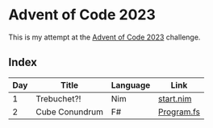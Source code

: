 # Advent of Code 2023

This is my attempt at the [Advent of Code 2023](https://adventofcode.com/2023) challenge.

## Index

| Day | Title | Language | Link |
| --- | ----- | -------- | ---- |
| 1 | Trebuchet?! | Nim | [start.nim](./01/start.nim) |
| 2 | Cube Conundrum | F# | [Program.fs](./02/Program.fs) |